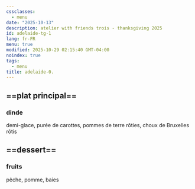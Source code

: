 ```yaml
---
cssclasses:
  - menu
date: "2025-10-13"
description: atelier with friends trois - thanksgiving 2025
id: adelaide-tg-1
lang: fr-FR
menu: true
modified: 2025-10-29 02:15:40 GMT-04:00
noindex: true
tags:
  - menu
title: adelaide-0.
---
```


## ==plat principal==

### dinde

demi-glace, purée de carottes, pommes de terre rôties, choux de Bruxelles rôtis

## ==dessert==

### fruits

pêche, pomme, baies
